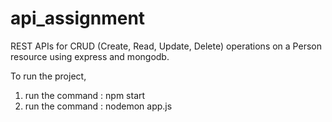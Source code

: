 # api_assignment
REST APIs for CRUD (Create, Read, Update, Delete) operations on a Person resource using express and mongodb.

To run the project,

1. run the command : npm start
2. run the command : nodemon app.js
